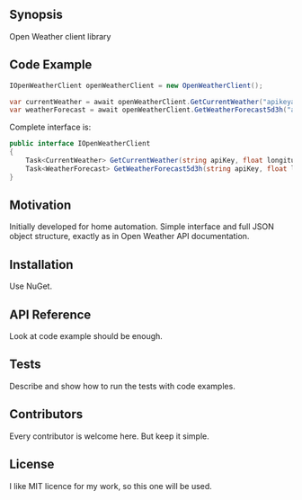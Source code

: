 ## Synopsis

Open Weather client library 

## Code Example

```csharp
IOpenWeatherClient openWeatherClient = new OpenWeatherClient();

var currentWeather = await openWeatherClient.GetCurrentWeather("apikeyapikeyapikeyapikey", 22.021255f, 51.500319f)
var weatherForecast = await openWeatherClient.GetWeatherForecast5d3h("apikeyapikeyapikeyapikey", 22.021255f, 51.500319f)
```

Complete interface is:

```csharp
public interface IOpenWeatherClient
{
	Task<CurrentWeather> GetCurrentWeather(string apiKey, float longitude, float latitude);
    Task<WeatherForecast> GetWeatherForecast5d3h(string apiKey, float longitude, float latitude);
}
```

## Motivation

Initially developed for home automation. Simple interface and full JSON object structure, exactly as in Open Weather API documentation.

## Installation

Use NuGet.

## API Reference

Look at code example should be enough.

## Tests

Describe and show how to run the tests with code examples.

## Contributors

Every contributor is welcome here. But keep it simple.

## License

I like MIT licence for my work, so this one will be used.
